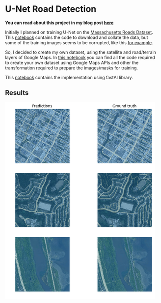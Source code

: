 # U-Net Road Detection

**You can read about this project in my blog post [here](https://gokul-krishna.github.io/2018-11-10-unet-road-segmentation/)**

Initially I planned on training U-Net on the [Massachusetts Roads Dataset](https://www.cs.toronto.edu/~vmnih/data/). This  [notebook](get_MA_road_data.ipynb) contains the code to download and collate the data, but some of the training images seems to be corrupted, like this [for example](http://www.cs.toronto.edu/~vmnih/data/mass_roads/train/sat/11278645_15.tiff).

So, I decided to create my own dataset, using the satellite and road/terrain layers of Google Maps. In [this notebook](get_GMaps_data.ipynb) you can find all the code required to create your own dataset using Google Maps APIs and other the transformation required to prepare the images/masks for training.

This [notebook](U-Net_FastAI.ipynb) contains the implementation using fastAI library.

## Results
![Results](/images/result.png)
